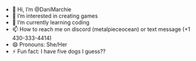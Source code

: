 - 👋 Hi, I’m @DaniMarchie
- 👀 I’m interested in creating games
- 🌱 I’m currently learning coding
- 📫 How to reach me on discord (metalpieceocean) or text message (+1 430-333-4414)
- 😄 Pronouns: She/Her
- ⚡ Fun fact: I have five  dogs I guess??

<!---
DaniMarchie/DaniMarchie is a ✨ special ✨ repository because its `README.md` (this file) appears on your GitHub profile.
You can click the Preview link to take a look at your changes.
--->
